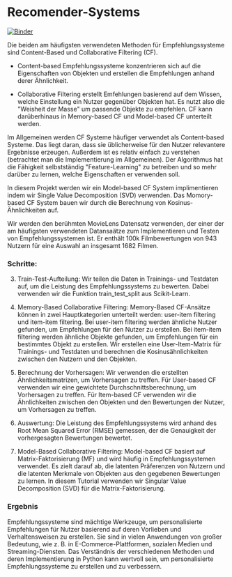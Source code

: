 # Recomender-Systems
[![Binder](https://mybinder.org/badge_logo.svg)](https://mybinder.org/v2/gh/beckceline/Recomender-Systems/HEAD)

Die beiden am häufigsten verwendeten Methoden für Empfehlungssysteme sind Content-Based und Collaborative Filtering (CF).

* Content-based Empfehlungssysteme konzentrieren sich auf die Eigenschaften von Objekten und erstellen die Empfehlungen anhand derer Ähnlichkeit.

* Collaborative Filtering erstellt Emfehlungen basierend auf dem Wissen, welche Einstellung ein Nutzer gegenüber Objekten hat. Es nutzt also die "Weisheit der Masse" um passende Objekte zu empfehlen. CF kann darüberhinaus in Memory-based CF und Model-based CF unterteilt werden.

Im Allgemeinen werden CF Systeme häufiger verwendet als Content-based Systeme. Das liegt daran, dass sie üblicherweise für den Nutzer relevantere Ergebnisse erzeugen. Außerdem ist es relativ einfach zu verstehen (betrachtet man die Implementierung im Allgemeinen). Der Algorithmus hat die Fähigkeit selbstständig "Feature-Learning" zu betreiben und so mehr darüber zu lernen, welche Eigenschaften er verwenden soll.

In diesem Projekt werden wir ein Model-based CF System implimentieren indem wir Single Value Decomposition (SVD) verwenden. Das Momory-based CF System bauen wir durch die Berechnung von Kosinus-Ähnlichkeiten auf.

Wir werden den berühmten MovieLens Datensatz verwenden, der einer der am häufigsten verwendeten Datansaätze zum Implementieren und Testen von Empfehlungssystemen ist. Er enthält 100k Filmbewertungen von 943 Nutzern für eine Auswahl an insgesamt 1682 Filmen.

### Schritte: 

3. Train-Test-Aufteilung: 
Wir teilen die Daten in Trainings- und Testdaten auf, um die Leistung des Empfehlungssystems zu bewerten. Dabei verwenden wir die Funktion train_test_split aus Scikit-Learn.

4. Memory-Based Collaborative Filtering: 
Memory-Based CF-Ansätze können in zwei Hauptkategorien unterteilt werden: user-item filtering und item-item filtering. Bei user-item filtering werden ähnliche Nutzer gefunden, um Empfehlungen für den Nutzer zu erstellen. Bei item-item filtering werden ähnliche Objekte gefunden, um Empfehlungen für ein bestimmtes Objekt zu erstellen.
Wir erstellen eine User-Item-Matrix für Trainings- und Testdaten und berechnen die Kosinusähnlichkeiten zwischen den Nutzern und den Objekten.

5. Berechnung der Vorhersagen: 
Wir verwenden die erstellten Ähnlichkeitsmatrizen, um Vorhersagen zu treffen. Für User-based CF verwenden wir eine gewichtete Durchschnittsberechnung, um Vorhersagen zu treffen. Für Item-based CF verwenden wir die Ähnlichkeiten zwischen den Objekten und den Bewertungen der Nutzer, um Vorhersagen zu treffen.

6. Auswertung: 
Die Leistung des Empfehlungssystems wird anhand des Root Mean Squared Error (RMSE) gemessen, der die Genauigkeit der vorhergesagten Bewertungen bewertet.

7. Model-Based Collaborative Filtering:
Model-based CF basiert auf Matrix-Faktorisierung (MF) und wird häufig in Empfehlungssystemen verwendet. Es zielt darauf ab, die latenten Präferenzen von Nutzern und die latenten Merkmale von Objekten aus den gegebenen Bewertungen zu lernen.
In diesem Tutorial verwenden wir Singular Value Decomposition (SVD) für die Matrix-Faktorisierung.

### Ergebnis

Empfehlungssysteme sind mächtige Werkzeuge, um personalisierte Empfehlungen für Nutzer basierend auf deren Vorlieben und Verhaltensweisen zu erstellen. Sie sind in vielen Anwendungen von großer Bedeutung, wie z. B. in E-Commerce-Plattformen, sozialen Medien und Streaming-Diensten. Das Verständnis der verschiedenen Methoden und deren Implementierung in Python kann wertvoll sein, um personalisierte Empfehlungssysteme zu erstellen und zu verbessern.
